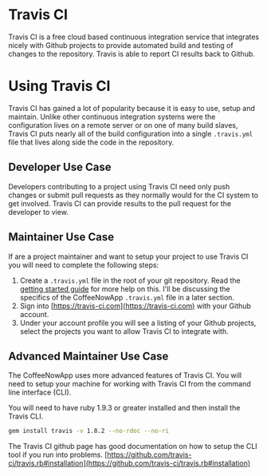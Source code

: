 # Travis CI
Travis CI is a free cloud based continuous integration service that integrates
nicely with Github projects to provide automated build and testing of changes
to the repository. Travis is able to report CI results back to Github.

# Using Travis CI
Travis CI has gained a lot of popularity because it is easy to use, setup and
maintain. Unlike other continuous integration systems were the configuration
lives on a remote server or on one of many build slaves, Travis CI puts nearly
all of the build configuration into a single ```.travis.yml``` file that lives
along side the code in the repository.
## Developer Use Case
Developers contributing to a project using Travis CI need only push changes or
submit pull requests as they normally would for the CI system to get involved.
Travis CI can provide results to the pull request for the developer to view.

## Maintainer Use Case
If are a project maintainer and want to setup your project to use Travis CI you
will need to complete the following steps:
1. Create a ```.travis.yml``` file in the root of your git repository.
Read the [getting started guide](https://docs.travis-ci.com/user/getting-started/)
for more help on this. I'll be discussing the specifics of the CoffeeNowApp
```.travis.yml``` file in a later section.
2. Sign into [https://travis-ci.com](https://travis-ci.com) with your Github
account.
3. Under your account profile you will see a listing of your Github projects,
select the projects you want to allow Travis CI to integrate with.

## Advanced Maintainer Use Case
The CoffeeNowApp uses more advanced features of Travis CI. You will need to
setup your machine for working with Travis CI from the command line interface
(CLI).

You will need to have ruby 1.9.3 or greater installed and then install the
Travis CLI.
```bash
gem install travis -v 1.8.2 --no-rdoc --no-ri
```
The Travis CI github page has good documentation on how to setup the CLI tool
if you run into problems.
[https://github.com/travis-ci/travis.rb#installation](https://github.com/travis-ci/travis.rb#installation)